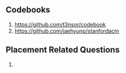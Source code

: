 ## Codebooks
1. https://github.com/t3nsor/codebook
2. https://github.com/jaehyunp/stanfordacm

## Placement Related Questions
1. 